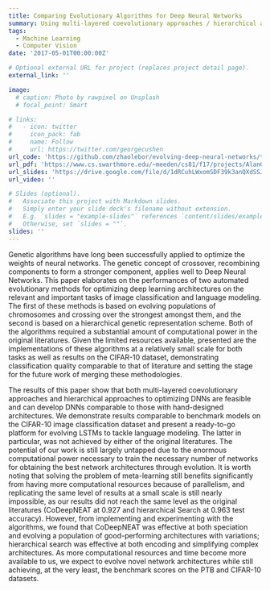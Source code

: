 ```yaml
---
title: Comparing Evolutionary Algorithms for Deep Neural Networks
summary: Using multi-layered coevolutionary approaches / hierarchical approaches to evolve deep neural network architecture
tags:
  - Machine Learning
  - Computer Vision
date: '2017-05-01T00:00:00Z'

# Optional external URL for project (replaces project detail page).
external_link: ''

image:
  # caption: Photo by rawpixel on Unsplash
  # focal_point: Smart

# links:
#   - icon: twitter
#     icon_pack: fab
#     name: Follow
#     url: https://twitter.com/georgecushen
url_code: 'https://github.com/zhaolebor/evolving-deep-neural-networks/tree/master'
url_pdf: 'https://www.cs.swarthmore.edu/~meeden/cs81/f17/projects/AlanGabeHarsha.pdf'
url_slides: 'https://drive.google.com/file/d/1dRCuhLWxomSDF39k3anQXdSSJIPQc-jF/view?usp=sharing'
url_video: ''

# Slides (optional).
#   Associate this project with Markdown slides.
#   Simply enter your slide deck's filename without extension.
#   E.g. `slides = "example-slides"` references `content/slides/example-slides.md`.
#   Otherwise, set `slides = ""`.
slides: ''
---
```


Genetic algorithms have long been successfully applied to optimize the weights of neural networks. The genetic 
concept of crossover, recombining components to form a stronger component, applies well to Deep Neural
Networks. This paper elaborates on the performances of two automated evolutionary methods for optimizing deep
learning architectures on the relevant and important tasks of image classification and language modeling. The first of
these methods is based on evolving populations of chromosomes and crossing over the strongest amongst them, and
the second is based on a hierarchical genetic representation scheme. Both of the algorithms required a substantial
amount of computational power in the original literatures. Given the limited resources available, presented are the
implementations of these algorithms at a relatively small scale for both tasks as well as results on the CIFAR-10
dataset, demonstrating classification quality comparable to that of literature and setting the stage for the future work
of merging these methodologies.

The results of this paper show that both multi-layered coevolutionary approaches and hierarchical approaches to optimizing DNNs are feasible and can develop DNNs comparable to those with hand-designed architectures. We demonstrate results comparable to benchmark models on the CIFAR-10 image classification dataset and present a ready-to-go
platform for evolving LSTMs to tackle language modeling. The latter in particular, was not achieved by either of the
original literatures. The potential of our work is still largely untapped due to the enormous computational power necessary to train the necessary number of networks for obtaining the best network architectures through evolution. It is worth noting that solving the problem of meta-learning still benefits significantly from having more computational
resources because of parallelism, and replicating the same level of results at a small scale is still nearly impossible,
as our results did not reach the same level as the original literatures (CoDeepNEAT at 0.927 and hierarchical Search
at 0.963 test accuracy). However, from implementing and experimenting with the algorithms, we found that CoDeepNEAT was effective at both speciation and evolving a population of good-performing architectures with variations;
hierarchical search was effective at both encoding and simplifying complex architectures. As more computational
resources and time become more available to us, we expect to evolve novel network architectures while still achieving,
at the very least, the benchmark scores on the PTB and CIFAR-10 datasets.
